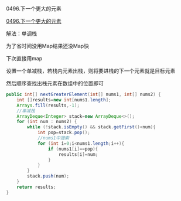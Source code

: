 0496.下一个更大的元素

[0496.下一个更大的元素
](https://leetcode-cn.com/problems/next-greater-element-i/)

解法：单调栈

为了省时间没用Map结果还没Map快

下次直接用map

设置一个单减栈，若栈内元素出栈，则将要进栈的下一个元素就是目标元素

然后顺序查找出栈元素在数组中的位置即可

```java
public int[] nextGreaterElement(int[] nums1, int[] nums2) {
    int []results=new int[nums1.length];
    Arrays.fill(results,-1);
    //单减栈
    ArrayDeque<Integer> stack=new ArrayDeque<>();
    for (int num : nums2) {
        while (!stack.isEmpty() && stack.getFirst()<num){
            int pop=stack.pop();
            //nums1中搜索
            for (int i=0;i<nums1.length;i++){
                if (nums1[i]==pop){
                    results[i]=num;
                }
            }
        }
        stack.push(num);
    }
    return results;
}
```

